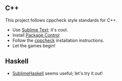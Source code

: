 ## C++

This project follows cppcheck style standards for C++.

* Use [Sublime Text](http://www.sublimetext.com/); it's cool.
* Install [Package Control](https://packagecontrol.io/installation)
* Follow the [cppcheck](https://github.com/SublimeLinter/SublimeLinter-cppcheck) installation instructions.
* Let the games begin!

## Haskell

* [SublimeHaskell](https://github.com/SublimeHaskell/SublimeHaskell) seems useful; let's try it out!
